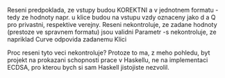 Reseni predpoklada, ze vstupy budou KOREKTNI a v jednotnem formatu - tedy ze hodnoty napr. u klice budou na vstupu vzdy oznaceny jako d a Q pro privastni, respektive verejny.
Reseni nekontroluje, ze zadane hodnoty (prestoze ve spravnem formatu) jsou validni
Parametr -s nekontroluje, ze napriklad Curve odpovida zadanemu Klici

Proc reseni tyto veci nekontroluje? Protoze to ma, z meho pohledu, byt projekt na prokazani schopnosti prace v Haskellu, ne na implementaci ECDSA, pro kterou bych si sam Haskell jistojiste nezvolil.
